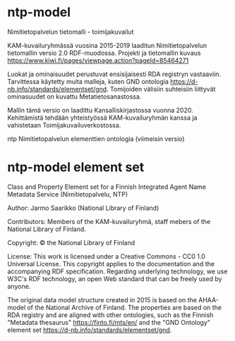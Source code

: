 # ntp-model
Nimitietopalvelun tietomalli  - toimijakuvailut

KAM-kuvailuryhmässä vuosina 2015-2019 laaditun Nimitietopalvelun tietomallin versio 2.0 RDF-muodossa. 
Projekti ja tietomallin kuvaus https://www.kiwi.fi/pages/viewpage.action?pageId=85464271 

Luokat ja ominaisuudet perustuvat ensisijaisesti RDA registryn vastaaviin. 
Tarvittessa käytetty muita malleja, kuten GND ontologia https://d-nb.info/standards/elementset/gnd. 
Tomijoiden välisiin suhteisiin liittyvät ominasuudet on kuvattu Metatietosanastossa.

Mallin tämä versio on laadittu Kansalliskirjastossa vuonna 2020. 
Kehittämistä tehdään yhteistyössä KAM-kuvailuryhmän kanssa ja vahistetaan Toimijakuvailuverkostossa.

ntp Nimitietopalvelun elementtien ontologia (viimeisin versio)


# ntp-model element set
Class and Property Element set  for a Finnish Integrated Agent Name Metadata Service (Nimitietopalvelu, NTP)

Author: Jarmo Saarikko (National Library of Finland)

Contributors: Members of the KAM-kuvailuryhmä, staff mebers of the National Library of Finland.

Copyright: © the National Library of Finland

License: This work is licensed under a Creative Commons - CC0 1.0 Universal License. This copyright applies to the documentation and the accompanying RDF specification. Regarding underlying technology, we use W3C's RDF technology, an open Web standard that can be freely used by anyone.

The original data model structure created in 2015 is based on the AHAA-model of the National Archive of Finland.
The properties are based on the RDA registry and are aligned with other ontologies, such as the Finnish "Metadata thesaurus" https://finto.fi/mts/en/ and the "GND Ontology" element set https://d-nb.info/standards/elementset/gnd.
